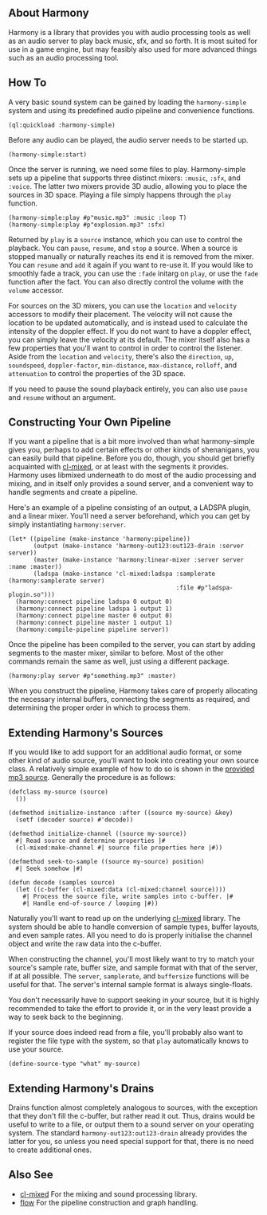 ## About Harmony
Harmony is a library that provides you with audio processing tools as well as an audio server to play back music, sfx, and so forth. It is most suited for use in a game engine, but may feasibly also used for more advanced things such as an audio processing tool.

## How To
A very basic sound system can be gained by loading the `harmony-simple` system and using its predefined audio pipeline and convenience functions.

    (ql:quickload :harmony-simple)

Before any audio can be played, the audio server needs to be started up.

    (harmony-simple:start)

Once the server is running, we need some files to play. Harmony-simple sets up a pipeline that supports three distinct mixers: `:music`, `:sfx`, and `:voice`. The latter two mixers provide 3D audio, allowing you to place the sources in 3D space. Playing a file simply happens through the `play` function.

    (harmony-simple:play #p"music.mp3" :music :loop T)
    (harmony-simple:play #p"explosion.mp3" :sfx)

Returned by `play` is a `source` instance, which you can use to control the playback. You can `pause`, `resume`, and `stop` a source. When a source is stopped manually or naturally reaches its end it is removed from the mixer. You can `resume` and `add` it again if you want to re-use it. If you would like to smoothly fade a track, you can use the `:fade` initarg on `play`, or use the `fade` function after the fact. You can also directly control the volume with the `volume` accessor.

For sources on the 3D mixers, you can use the `location` and `velocity` accessors to modify their placement. The velocity will not cause the location to be updated automatically, and is instead used to calculate the intensity of the doppler effect. If you do not want to have a doppler effect, you can simply leave the velocity at its default. The mixer itself also has a few properties that you'll want to control in order to control the listener. Aside from the `location` and `velocity`, there's also the `direction`, `up`, `soundspeed`, `doppler-factor`, `min-distance`, `max-distance`, `rolloff`, and `attenuation` to control the properties of the 3D space.

If you need to pause the sound playback entirely, you can also use `pause` and `resume` without an argument.

## Constructing Your Own Pipeline
If you want a pipeline that is a bit more involved than what harmony-simple gives you, perhaps to add certain effects or other kinds of shenanigans, you can easily build that pipeline. Before you do, though, you should get briefly acquainted with [cl-mixed](https://shirakumo.github.io/cl-mixed), or at least with the segments it provides. Harmony uses libmixed underneath to do most of the audio processing and mixing, and in itself only provides a sound server, and a convenient way to handle segments and create a pipeline.

Here's an example of a pipeline consisting of an output, a LADSPA plugin, and a linear mixer. You'll need a server beforehand, which you can get by simply instantiating `harmony:server`.

    (let* ((pipeline (make-instance 'harmony:pipeline))
           (output (make-instance 'harmony-out123:out123-drain :server server))
           (master (make-instance 'harmony:linear-mixer :server server :name :master))
           (ladspa (make-instance 'cl-mixed:ladspa :samplerate (harmony:samplerate server)
                                                   :file #p"ladspa-plugin.so")))
      (harmony:connect pipeline ladspa 0 output 0)
      (harmony:connect pipeline ladspa 1 output 1)
      (harmony:connect pipeline master 0 output 0)
      (harmony:connect pipeline master 1 output 1)
      (harmony:compile-pipeline pipeline server))

Once the pipeline has been compiled to the server, you can start by adding segments to the master mixer, similar to before. Most of the other commands remain the same as well, just using a different package.

    (harmony:play server #p"something.mp3" :master)

When you construct the pipeline, Harmony takes care of properly allocating the necessary internal buffers, connecting the segments as required, and determining the proper order in which to process them.

## Extending Harmony's Sources
If you would like to add support for an additional audio format, or some other kind of audio source, you'll want to look into creating your own source class. A relatively simple example of how to do so is shown in the [provided mp3 source](sources/mp3.lisp). Generally the procedure is as follows:

    (defclass my-source (source)
      ())
    
    (defmethod initialize-instance :after ((source my-source) &key)
      (setf (decoder source) #'decode))
    
    (defmethod initialize-channel ((source my-source))
      #| Read source and determine properties |#
      (cl-mixed:make-channel #| source file properties here |#))
    
    (defmethod seek-to-sample ((source my-source) position)
      #| Seek somehow |#)
    
    (defun decode (samples source)
      (let ((c-buffer (cl-mixed:data (cl-mixed:channel source))))
        #| Process the source file, write samples into c-buffer. |#
        #| Handle end-of-source / looping |#))

Naturally you'll want to read up on the underlying [cl-mixed](https://shirakumo.github.io/cl-mixed) library. The system should be able to handle conversion of sample types, buffer layouts, and even sample rates. All you need to do is properly initialise the channel object and write the raw data into the c-buffer.

When constructing the channel, you'll most likely want to try to match your source's sample rate, buffer size, and sample format with that of the server, if at all possible. The `server`, `samplerate`, and `buffersize` functions will be useful for that. The server's internal sample format is always single-floats.

You don't necessarily have to support seeking in your source, but it is highly recommended to take the effort to provide it, or in the very least provide a way to seek back to the beginning.

If your source does indeed read from a file, you'll probably also want to register the file type with the system, so that `play` automatically knows to use your source.

    (define-source-type "what" my-source)

## Extending Harmony's Drains
Drains function almost completely analogous to sources, with the exception that they don't fill the c-buffer, but rather read it out. Thus, drains would be useful to write to a file, or output them to a sound server on your operating system. The standard `harmony-out123:out123-drain` already provides the latter for you, so unless you need special support for that, there is no need to create additional ones.

## Also See

* [cl-mixed](https://shirakumo.github.io/cl-mixed) For the mixing and sound processing library.
* [flow](https://shinmera.github.io/flow) For the pipeline construction and graph handling.
